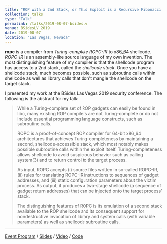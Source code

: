 ```yaml
---
title: "ROP with a 2nd Stack, or This Exploit is a Recursive Fibonacci Sequence Generator"
collection: talks
type: "Talk"
permalink: /talks/2019-08-07-bsideslv
venue: BSidesLV 2019
date: 2019-08-07
location: "Las Vegas, Nevada"
---
```


**ropc** is a compiler from _Turing-complete ROPC-IR_ to x86_64 shellcode. _ROPC-IR_ is an assembly-like source language of my own invention. The most distinguishing feature of my compiler is that the shellcode program has access to a 2nd stack, called the _shellcode stack_. Once you have a shellcode stack, much becomes possible, such as subroutine calls within shellcode as well as library calls that don't mangle the shellcode on the target stack.

I presented my work at the BSides Las Vegas 2019 security conference. The following is the abstract for my talk:

> While a Turing-complete set of ROP gadgets can easily be found in libc, many existing ROP compilers are not Turing-complete or do not include essential programming language constructs, such as subroutine calls.
> 
> ROPC is a proof-of-concept ROP compiler for 64-bit x86_64 architectures that achieves Turing-completeness by maintaining a second, shellcode-accessible stack, which most notably makes possible subroutine calls within the exploit itself. Turing-completeness allows shellcode to avoid suspicious behavior such as calling system(3) and to return control to the target process.
> 
> As input, ROPC accepts (i) source files written in so-called ROPC-IR, (ii) rules for translating ROPC-IR instructions to sequences of gadget addresses, and (iii) static configuration parameters about the victim process. As output, it produces a two-stage shellcode (a sequence of gadget return addresses) that can be injected onto the target process’ stack.
> 
> The distinguishing features of ROPC is its emulation of a second stack available to the ROP shellcode and its consequent support for nondestructive invocation of library and system calls (with variable parameters) as well as shellcode subroutine calls.

<hr />

[Event Program](https://archive.bsideslv.org/2019/schedule-2/) / 
[Slides](/files/ropc-slides.pdf) / 
[Video](/files/ropc-talk.mp4) /
[Code](https://github.com/nmosier/rop-tools)
